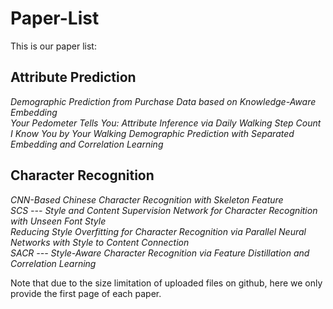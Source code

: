 # Paper-List

This is our paper list:

##  Attribute Prediction

 *Demographic Prediction from Purchase Data based on Knowledge-Aware Embedding* <br>
 *Your Pedometer Tells You: Attribute Inference via Daily Walking Step Count* <br>
 *I Know You by Your Walking Demographic Prediction with Separated Embedding and Correlation Learning* <br>

##  Character Recognition
 *CNN-Based Chinese Character Recognition with Skeleton Feature* <br>
 *SCS --- Style and Content Supervision Network for Character Recognition with Unseen Font Style* <br>
 *Reducing Style Overfitting for Character Recognition via Parallel Neural Networks with Style to Content Connection* <br>
 *SACR --- Style-Aware Character Recognition via Feature Distillation and Correlation Learning* <br>


Note that due to the size limitation of uploaded files on github, here we only provide the first page of each paper. 
